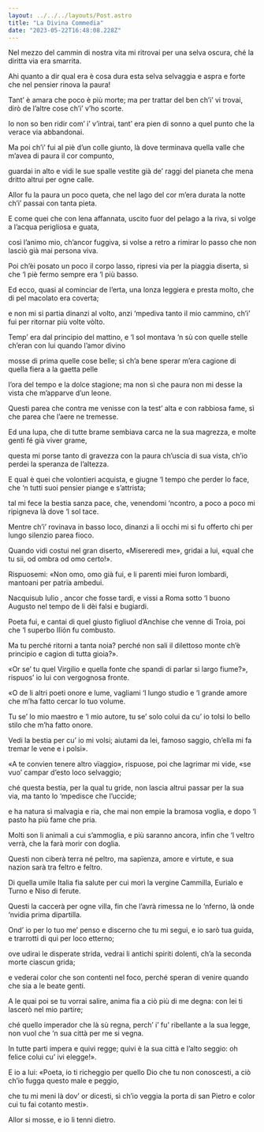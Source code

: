 ```yaml
---
layout: ../../../layouts/Post.astro
title: "La Divina Commedia"
date: "2023-05-22T16:48:08.228Z"
---
```

Nel mezzo del cammin di nostra vita
mi ritrovai per una selva oscura,
ché la diritta via era smarrita.

Ahi quanto a dir qual era è cosa dura
esta selva selvaggia e aspra e forte
che nel pensier rinova la paura!

Tant’ è amara che poco è più morte;
ma per trattar del ben ch’i’ vi trovai,
dirò de l’altre cose ch’i’ v’ho scorte.

Io non so ben ridir com’ i’ v’intrai,
tant’ era pien di sonno a quel punto
che la verace via abbandonai.

Ma poi ch’i’ fui al piè d’un colle giunto,
là dove terminava quella valle
che m’avea di paura il cor compunto,

guardai in alto e vidi le sue spalle
vestite già de’ raggi del pianeta
che mena dritto altrui per ogne calle.

Allor fu la paura un poco queta,
che nel lago del cor m’era durata
la notte ch’i’ passai con tanta pieta.

E come quei che con lena affannata,
uscito fuor del pelago a la riva,
si volge a l’acqua perigliosa e guata,

così l’animo mio, ch’ancor fuggiva,
si volse a retro a rimirar lo passo
che non lasciò già mai persona viva.

Poi ch’èi posato un poco il corpo lasso,
ripresi via per la piaggia diserta,
sì che ‘l piè fermo sempre era ‘l più basso.

Ed ecco, quasi al cominciar de l’erta,
una lonza leggiera e presta molto,
che di pel macolato era coverta;

e non mi si partia dinanzi al volto,
anzi ‘mpediva tanto il mio cammino,
ch’i’ fui per ritornar più volte vòlto.

Temp’ era dal principio del mattino,
e ‘l sol montava ‘n sù con quelle stelle
ch’eran con lui quando l’amor divino

mosse di prima quelle cose belle;
sì ch’a bene sperar m’era cagione
di quella fiera a la gaetta pelle

l’ora del tempo e la dolce stagione;
ma non sì che paura non mi desse
la vista che m’apparve d’un leone.

Questi parea che contra me venisse
con la test’ alta e con rabbiosa fame,
sì che parea che l’aere ne tremesse.

Ed una lupa, che di tutte brame
sembiava carca ne la sua magrezza,
e molte genti fé già viver grame,

questa mi porse tanto di gravezza
con la paura ch’uscia di sua vista,
ch’io perdei la speranza de l’altezza.

E qual è quei che volontieri acquista,
e giugne ‘l tempo che perder lo face,
che ‘n tutti suoi pensier piange e s’attrista;

tal mi fece la bestia sanza pace,
che, venendomi ‘ncontro, a poco a poco
mi ripigneva là dove ‘l sol tace.

Mentre ch’i’ rovinava in basso loco,
dinanzi a li occhi mi si fu offerto
chi per lungo silenzio parea fioco.

Quando vidi costui nel gran diserto,
«Misereredi me», gridai a lui,
«qual che tu sii, od ombra od omo certo!».

Rispuosemi: «Non omo, omo già fui,
e li parenti miei furon lombardi,
mantoani per patrïa ambedui.

Nacquisub Iulio , ancor che fosse tardi,
e vissi a Roma sotto ‘l buono Augusto
nel tempo de li dèi falsi e bugiardi.

Poeta fui, e cantai di quel giusto
figliuol d’Anchise che venne di Troia,
poi che ‘l superbo Ilïón fu combusto.

Ma tu perché ritorni a tanta noia?
perché non sali il dilettoso monte
ch’è principio e cagion di tutta gioia?».

«Or se’ tu quel Virgilio e quella fonte
che spandi di parlar sì largo fiume?»,
rispuos’ io lui con vergognosa fronte.

«O de li altri poeti onore e lume,
vagliami ‘l lungo studio e ‘l grande amore
che m’ha fatto cercar lo tuo volume.

Tu se’ lo mio maestro e ‘l mio autore,
tu se’ solo colui da cu’ io tolsi
lo bello stilo che m’ha fatto onore.

Vedi la bestia per cu’ io mi volsi;
aiutami da lei, famoso saggio,
ch’ella mi fa tremar le vene e i polsi».

«A te convien tenere altro vïaggio»,
rispuose, poi che lagrimar mi vide,
«se vuo’ campar d’esto loco selvaggio;

ché questa bestia, per la qual tu gride,
non lascia altrui passar per la sua via,
ma tanto lo ‘mpedisce che l’uccide;

e ha natura sì malvagia e ria,
che mai non empie la bramosa voglia,
e dopo ‘l pasto ha più fame che pria.

Molti son li animali a cui s’ammoglia,
e più saranno ancora, infin che ‘l veltro
verrà, che la farà morir con doglia.

Questi non ciberà terra né peltro,
ma sapïenza, amore e virtute,
e sua nazion sarà tra feltro e feltro.

Di quella umile Italia fia salute
per cui morì la vergine Cammilla,
Eurialo e Turno e Niso di ferute.

Questi la caccerà per ogne villa,
fin che l’avrà rimessa ne lo ‘nferno,
là onde ‘nvidia prima dipartilla.

Ond’ io per lo tuo me’ penso e discerno
che tu mi segui, e io sarò tua guida,
e trarrotti di qui per loco etterno;

ove udirai le disperate strida,
vedrai li antichi spiriti dolenti,
ch’a la seconda morte ciascun grida;

e vederai color che son contenti
nel foco, perché speran di venire
quando che sia a le beate genti.

A le quai poi se tu vorrai salire,
anima fia a ciò più di me degna:
con lei ti lascerò nel mio partire;

ché quello imperador che là sù regna,
perch’ i’ fu’ ribellante a la sua legge,
non vuol che ‘n sua città per me si vegna.

In tutte parti impera e quivi regge;
quivi è la sua città e l’alto seggio:
oh felice colui cu’ ivi elegge!».

E io a lui: «Poeta, io ti richeggio
per quello Dio che tu non conoscesti,
a ciò ch’io fugga questo male e peggio,

che tu mi meni là dov’ or dicesti,
sì ch’io veggia la porta di san Pietro
e color cui tu fai cotanto mesti».

Allor si mosse, e io li tenni dietro.